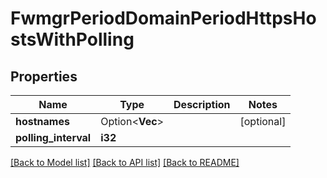 # FwmgrPeriodDomainPeriodHttpsHostsWithPolling

## Properties

Name | Type | Description | Notes
------------ | ------------- | ------------- | -------------
**hostnames** | Option<**Vec<String>**> |  | [optional]
**polling_interval** | **i32** |  |

[[Back to Model list]](./README.md#documentation-for-models) [[Back to API list]](./README.md#documentation-for-api-endpoints) [[Back to README]](../README.md)
